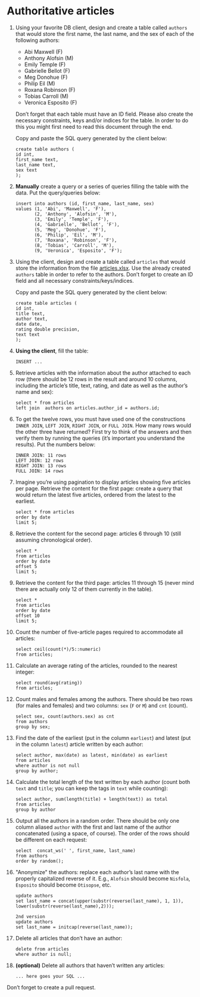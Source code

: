 # Authoritative articles

1. Using your favorite DB client, design and create a table called `authors` that would store the first name, the last name, and the sex of each of the following authors:
    
      - Abi Maxwell (F)
      - Anthony Alofsin (M)
      - Emily Temple (F)
      - Gabrielle Bellot (F)
      - Meg Donohue (F)
      - Philip Eil (M)
      - Roxana Robinson (F)
      - Tobias Carroll (M)
      - Veronica Esposito (F)
     
    Don’t forget that each table must have an ID field. Please also create the necessary constraints, keys and/or indices for the table. In order to do this you might first need to read this document through the end.
     
    Copy and paste the SQL query generated by the client below:
    
    ```postgresql
    create table authors (
    id int,
    first_name text,
    last_name text,
    sex text
    );
    ```

2. **Manually** create a query or a series of queries filling the table with the data. Put the query/queries below:

    ```postgresql
    insert into authors (id, first_name, last_name, sex)
    values (1, 'Abi', 'Maxwell', 'F'),
           (2, 'Anthony', 'Alofsin', 'M'),
           (3, 'Emily', 'Temple', 'F'),
           (4, 'Gabrielle', 'Bellot', 'F'),
           (5, 'Meg', 'Donohue', 'F'),
           (6, 'Philip', 'Eil', 'M'),
           (7, 'Roxana', 'Robinson', 'F'),
           (8, 'Tobias', 'Carroll', 'M'),
           (9, 'Veronica', 'Esposito', 'F');
    ```

3. Using the client, design and create a table called `articles` that would store the information from the file [articles.xlsx](articles.xlsx). Use the already created `authors` table in order to refer to the authors. Don’t forget to create an ID field and all necessary constraints/keys/indices.

    Copy and paste the SQL query generated by the client below:

    ```postgresql
    create table articles (
    id int,
    title text,
    author text,
    date date,
    rating double precision,
    text text
    );
    ```

4. **Using the client**, fill the table:

    ```postgresql
    INSERT ...
    ```

5. Retrieve articles with the information about the author attached to each row (there should be 12 rows in the result and around 10 columns, including the article’s title, text, rating, and date as well as the author’s name and sex):

    ```postgresql
    select * from articles
    left join  authors on articles.author_id = authors.id;
    ```

6. To get the twelve rows, you must have used one of the constructions `INNER JOIN`, `LEFT JOIN`, `RIGHT JOIN`, or `FULL JOIN`. How many rows would the other three have returned? First try to think of the answers and then verify them by running the queries (it’s important you understand the results). Put the numbers below:

    ```
    INNER JOIN: 11 rows
    LEFT JOIN: 12 rows
    RIGHT JOIN: 13 rows
    FULL JOIN: 14 rows
    ```

7. Imagine you’re using pagination to display articles showing five articles per page. Retrieve the content for the first page: create a query that would return the latest five articles, ordered from the latest to the earliest.

    ```postgresql
    select * from articles
    order by date
    limit 5;
    ```

8. Retrieve the content for the second page: articles 6 through 10 (still assuming chronological order).

    ```postgresql
    select *
    from articles
    order by date
    offset 5
    limit 5;
    ```
    
9. Retrieve the content for the third page: articles 11 through 15 (never mind there are actually only 12 of them currently in the table).

    ```postgresql
    select *
    from articles
    order by date
    offset 10
    limit 5;
    ```
    
10. Count the number of five-article pages required to accommodate all articles:

    ```postgresql
    select ceil(count(*)/5::numeric)
    from articles;
    ```
    
11. Calculate an average rating of the articles, rounded to the nearest integer:

    ```postgresql
    select round(avg(rating))
    from articles;
    ```

12. Count males and females among the authors. There should be two rows (for males and females) and two columns: `sex` (`F` or `M`) and `cnt` (count).

    ```postgresql
    select sex, count(authors.sex) as cnt
    from authors
    group by sex;
    ```

13. Find the date of the earliest (put in the column `earliest`) and latest (put in the column `latest`) article written by each author:

    ```postgresql
    select author, max(date) as latest, min(date) as earliest
    from articles
    where author is not null
    group by author;
    ```
    
14. Calculate the total length of the text written by each author (count both `text` and `title`; you can keep the tags in `text` while counting):

    ```postgresql
    select author, sum(length(title) + length(text)) as total
    from articles
    group by author
    ```
    
15. Output all the authors in a random order. There should be only one column aliased `author` with the first and last name of the author concatenated (using a space, of course). The order of the rows should be different on each request:

    ```postgresql
    select  concat_ws(' ', first_name, last_name)
    from authors
    order by random();
    ```

16. "Anonymize" the authors: replace each author’s last name with the properly capitalized reverse of it. E.g., `Alofsin` should become `Nisfola`, `Esposito` should become `Otisopse`, etc.

    ```postgresql
    update authors
    set last_name = concat(upper(substr(reverse(last_name), 1, 1)), lower(substr(reverse(last_name),2)));
    
    2nd version
    update authors
    set last_name = initcap(reverse(last_name));
    ```
    
17. Delete all articles that don’t have an author:

    ```postgresql
    delete from articles
    where author is null;
    ```

18. **(optional)** Delete all authors that haven’t written any articles:

    ```postgresql
    ... here goes your SQL ...
    ```

Don’t forget to create a pull request.
